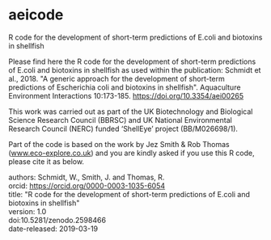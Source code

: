 # aeicode
 R code for the development of short-term predictions of E.coli and biotoxins in shellfish

Please find here the R code for the development of short-term predictions of E.coli and biotoxins in shellfish as used within the 
publication: Schmidt et al., 2018. "A generic approach for the development of short-term predictions of Escherichia coli 
and biotoxins in shellfish". Aquaculture Environment Interactions 10:173-185. https://doi.org/10.3354/aei00265 

This work was carried out as part of the UK Biotechnology and Biological Science Research Council (BBRSC) and UK National Environmental Research Council (NERC) funded ‘ShellEye’ project (BB/M026698/1).

Part of the code is based on the work by Jez Smith & Rob Thomas (www.eco-explore.co.uk) and you are kindly asked if you use this R code, please cite it as below.

authors: Schmidt, W., Smith, J. and Thomas, R.  
orcid: https://orcid.org/0000-0003-1035-6054  
title: "R code for the development of short-term predictions of E.coli and biotoxins in shellfish"  
version: 1.0  
doi:10.5281/zenodo.2598466  
date-released: 2019-03-19
